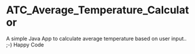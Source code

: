# ATC_Average_Temperature_Calculator
A simple Java App to calculate average temperature based on user input.. ;-) Happy Code
